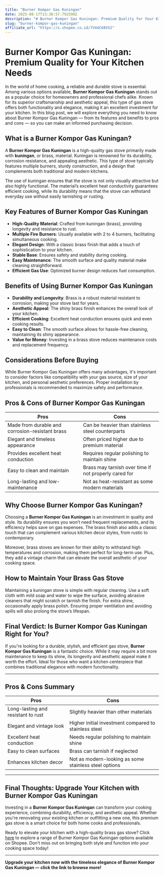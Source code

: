 ```yaml
---
title: "Burner Kompor Gas Kuningan"
date: 2025-08-17T13:36:57.792590Z
description: "# Burner Kompor Gas Kuningan: Premium Quality for Your Kitchen Needs..."
slug: "burner-kompor-gas-kuningan"
affiliate_url: "https://s.shopee.co.id/7V44C68VX2"
---
```

# Burner Kompor Gas Kuningan: Premium Quality for Your Kitchen Needs

In the world of home cooking, a reliable and durable stove is essential. Among various options available, **Burner Kompor Gas Kuningan** stands out as a popular choice for homeowners and professional chefs alike. Known for its superior craftsmanship and aesthetic appeal, this type of gas stove offers both functionality and elegance, making it an excellent investment for your kitchen. In this blog post, we will explore everything you need to know about Burner Kompor Gas Kuningan — from its features and benefits to pros and cons — so you can make an informed purchasing decision.

## What is a Burner Kompor Gas Kuningan?

A **Burner Kompor Gas Kuningan** is a high-quality gas stove primarily made with **kuningan**, or brass, material. Kuningan is renowned for its durability, corrosion resistance, and appealing aesthetic. This type of stove typically features multiple burners, sturdy construction, and a design that complements both traditional and modern kitchens.

The use of kuningan ensures that the stove is not only visually attractive but also highly functional. The material’s excellent heat conductivity guarantees efficient cooking, while its durability means that the stove can withstand everyday use without easily tarnishing or rusting.

## Key Features of Burner Kompor Gas Kuningan

- **High-Quality Material**: Crafted from kuningan (brass), providing longevity and resistance to rust.
- **Multiple Fire Burners**: Usually available with 2 to 4 burners, facilitating simultaneous cooking.
- **Elegant Design**: With a classic brass finish that adds a touch of sophistication to your kitchen.
- **Stable Base**: Ensures safety and stability during cooking.
- **Easy Maintenance**: The smooth surface and quality material make cleaning straightforward.
- **Efficient Gas Use**: Optimized burner design reduces fuel consumption.

## Benefits of Using Burner Kompor Gas Kuningan

- **Durability and Longevity**: Brass is a robust material resistant to corrosion, making your stove last for years.
- **Aesthetic Appeal**: The shiny brass finish enhances the overall look of your kitchen.
- **Efficient Cooking**: Excellent heat conduction ensures quick and even cooking results.
- **Easy to Clean**: The smooth surface allows for hassle-free cleaning, maintaining its shiny appearance.
- **Value for Money**: Investing in a brass stove reduces maintenance costs and replacement frequency.

## Considerations Before Buying

While Burner Kompor Gas Kuningan offers many advantages, it's important to consider factors like compatibility with your gas source, size of your kitchen, and personal aesthetic preferences. Proper installation by professionals is recommended to maximize safety and performance.

## Pros & Cons of Burner Kompor Gas Kuningan

| **Pros** | **Cons** |
| --- | --- |
| Made from durable and corrosion-resistant brass | Can be heavier than stainless steel counterparts |
| Elegant and timeless appearance | Often priced higher due to premium material |
| Provides excellent heat conduction | Requires regular polishing to maintain shine |
| Easy to clean and maintain | Brass may tarnish over time if not properly cared for |
| Long-lasting and low-maintenance | Not as heat-resistant as some modern materials |

## Why Choose Burner Kompor Gas Kuningan?

Choosing a **Burner Kompor Gas Kuningan** is an investment in quality and style. Its durability ensures you won’t need frequent replacements, and its efficiency helps save on gas expenses. The brass finish also adds a classic touch that can complement various kitchen decor styles, from rustic to contemporary.

Moreover, brass stoves are known for their ability to withstand high temperatures and corrosion, making them perfect for long-term use. Plus, they add a vintage charm that can elevate the overall aesthetic of your cooking space.

## How to Maintain Your Brass Gas Stove

Maintaining a kuningan stove is simple with regular cleaning. Use a soft cloth with mild soap and water to wipe the surface, avoiding abrasive cleaners that might scratch or tarnish the finish. For extra shine, occasionally apply brass polish. Ensuring proper ventilation and avoiding spills will also prolong the stove’s lifespan.

## Final Verdict: Is Burner Kompor Gas Kuningan Right for You?

If you're looking for a durable, stylish, and efficient gas stove, **Burner Kompor Gas Kuningan** is a fantastic choice. While it may require a bit more maintenance to keep its shine, its longevity and aesthetic appeal make it worth the effort. Ideal for those who want a kitchen centerpiece that combines traditional elegance with modern functionality.

---

## Pros & Cons Summary

| **Pros** | **Cons** |
| --- | --- |
| Long-lasting and resistant to rust | Slightly heavier than other materials |
| Elegant and vintage look | Higher initial investment compared to stainless steel |
| Excellent heat conduction | Needs regular polishing to maintain shine |
| Easy to clean surfaces | Brass can tarnish if neglected |
| Enhances kitchen decor | Not as modern-looking as some stainless steel options |

---

## Final Thoughts: Upgrade Your Kitchen with Burner Kompor Gas Kuningan

Investing in a **Burner Kompor Gas Kuningan** can transform your cooking experience, combining durability, efficiency, and aesthetic appeal. Whether you're renovating your existing kitchen or outfitting a new one, this premium gas stove is a smart choice for both home cooks and professionals.

Ready to elevate your kitchen with a high-quality brass gas stove? Click [here](https://s.shopee.co.id/7V44C68VX2) to explore a range of Burner Kompor Gas Kuningan options available on Shopee. Don’t miss out on bringing both style and function into your cooking space today!

---

**Upgrade your kitchen now with the timeless elegance of Burner Kompor Gas Kuningan — click the link to browse more!**